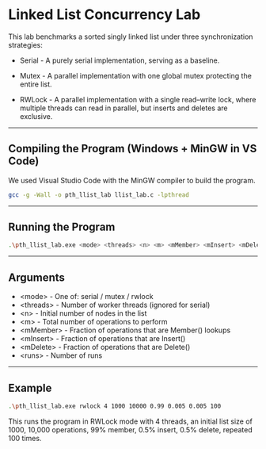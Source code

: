 

# Linked List Concurrency Lab

This lab benchmarks a sorted singly linked list under three synchronization strategies:

- Serial - A purely serial implementation, serving as a baseline.

- Mutex - A parallel implementation with one global mutex protecting the entire list.

- RWLock - A parallel implementation with a single read–write lock, where multiple threads can read in parallel, but inserts and deletes are exclusive.

---

## Compiling the Program (Windows + MinGW in VS Code)

We used Visual Studio Code with the MinGW compiler to build the program.

```bash
gcc -g -Wall -o pth_llist_lab llist_lab.c -lpthread
```


---

## Running the Program

```bash
.\pth_llist_lab.exe <mode> <threads> <n> <m> <mMember> <mInsert> <mDelete> <runs>
```
---

## Arguments

- \<mode> - One of: serial / mutex / rwlock
- \<threads> - Number of worker threads (ignored for serial)
- \<n> - Initial number of nodes in the list
- \<m> - Total number of operations to perform
- \<mMember> - Fraction of operations that are Member() lookups
- \<mInsert> - Fraction of operations that are Insert()
- \<mDelete> - Fraction of operations that are Delete()
- \<runs> - Number of runs

---

## Example

```bash
.\pth_llist_lab.exe rwlock 4 1000 10000 0.99 0.005 0.005 100
```

This runs the program in RWLock mode with 4 threads, an initial list size of 1000, 10,000 operations, 99% member, 0.5% insert, 0.5% delete, repeated 100 times.
